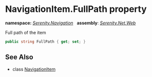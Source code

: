 # NavigationItem.FullPath property
**namespace:** *[Serenity.Navigation](../../README.md#serenity.navigation-namespace)*   **assembly**: *[Serenity.Net.Web](../../README.md)*

Full path of the item

```csharp
public string FullPath { get; set; }
```

## See Also

* class [NavigationItem](../NavigationItem.md)
